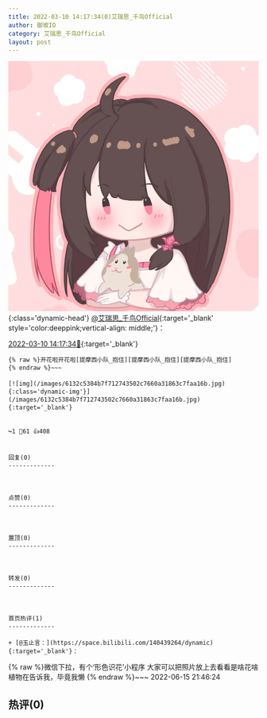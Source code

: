 ```yaml
---
title: 2022-03-10 14:17:34(0)艾瑞思_千鸟Official
author: 御坂IO
category: 艾瑞思_千鸟Official
layout: post
---
```


![img](/images/7e08840c56f251de28bdf766b647bd5fe9a5d50a.jpg){:class='dynamic-head'}
[@艾瑞思_千鸟Official](https://space.bilibili.com/1090010845/dynamic){:target='_blank' style='color:deeppink;vertical-align: middle;'}：

[2022-03-10 14:17:34🔗](https://t.bilibili.com/635889897016655891){:target='_blank'}

~~~
{% raw %}开花啦开花啦[提摩西小队_抱住][提摩西小队_抱住][提摩西小队_抱住]
{% endraw %}~~~

[![img](/images/6132c5384b7f712743502c7660a31863c7faa16b.jpg){:class='dynamic-img'}](/images/6132c5384b7f712743502c7660a31863c7faa16b.jpg){:target='_blank'}


↪️1 💬61 👍408


回复(0)
-------------



点赞(0)
-------------



置顶(0)
-------------



转发(0)
-------------



首页热评(1)
-------------

+ [@玉止言：](https://space.bilibili.com/140439264/dynamic){:target='_blank'}：
~~~
{% raw %}微信下拉，有个‘形色识花’小程序 大家可以把照片放上去看看是啥花啥植物在告诉我，毕竟我懒
{% endraw %}~~~
2022-06-15 21:46:24


热评(0)
-------------



